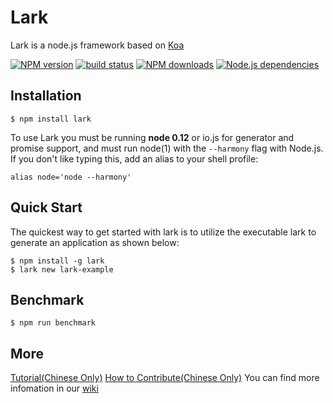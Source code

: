 Lark
====

Lark is a node.js framework based on [Koa](https://github.com/koajs/koa)

[![NPM version][npm-image]][npm-url]
[![build status][travis-image]][travis-url]
[![NPM downloads][downloads-image]][npm-url]
[![Node.js dependencies][david-image]][david-url]


## Installation

```
$ npm install lark
```

  To use Lark you must be running __node 0.12__ or io.js for generator and promise support, and must run node(1)
  with the `--harmony` flag with Node.js. If you don't like typing this, add an alias to your shell profile:

```
alias node='node --harmony'
```
 
## Quick Start

The quickest way to get started with lark is to utilize the executable lark to generate an application as shown below:

```
$ npm install -g lark
$ lark new lark-example
```



## Benchmark

```
$ npm run benchmark
```

## More
[Tutorial(Chinese Only)](https://github.com/larkjs/lark/wiki/lark.js-%E5%85%A5%E9%97%A8%E6%8C%87%E5%8D%97) 
[How to Contribute(Chinese Only)](https://github.com/larkjs/lark/wiki/%E6%80%8E%E6%A0%B7%E8%B4%A1%E7%8C%AE%E4%BB%A3%E7%A0%81)
You can find more infomation in our [wiki](https://github.com/larkjs/lark/wiki) 

[npm-image]: https://img.shields.io/npm/v/lark.svg?style=flat-square
[npm-url]: https://npmjs.org/package/lark
[travis-image]: https://img.shields.io/travis/larkjs/lark/master.svg?style=flat-square
[travis-url]: https://travis-ci.org/larkjs/lark
[downloads-image]: https://img.shields.io/npm/dm/lark.svg?style=flat-square
[david-image]: https://img.shields.io/david/larkjs/lark.svg?style=flat-square
[david-url]: https://david-dm.org/larkjs/lark
